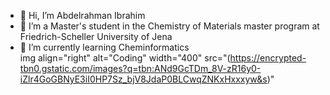 - 👋 Hi, I’m Abdelrahman Ibrahim
- 👀 I’m a Master's student in the Chemistry of Materials master program at Friedrich-Scheller University of Jena
- 🌱 I’m currently learning Cheminformatics  
img align="right" alt="Coding" width="400" src="(https://encrypted-tbn0.gstatic.com/images?q=tbn:ANd9GcTDm_8V-zR16y0-iZlr4GoGBNyE3iI0HP7Sz_bjV8JdaP0BLCwqZNKxHxxxyw&s)"

<!---
Abdelrahman-Ibrahim22/Abdelrahman-Ibrahim22 is a ✨ special ✨ repository because its `README.md` (this file) appears on your GitHub profile.
You can click the Preview link to take a look at your changes.
--->
